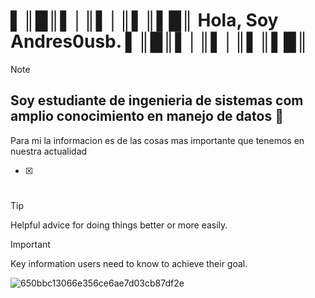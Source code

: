 #    ▌║█║▌│║▌│║▌║▌█║    Hola, Soy Andres0usb.    ▌║█║▌│║▌│║▌║▌█║

> [!NOTE]
> ## Soy estudiante de ingenieria de sistemas com amplio conocimiento en manejo de datos 🎲
> Para mi la informacion es de las cosas mas importante que tenemos en nuestra actualidad 


- [x] #



> [!TIP]
> Helpful advice for doing things better or more easily.

> [!IMPORTANT]
> Key information users need to know to achieve their goal.

![650bbc13066e356ce6ae7d03cb87df2e](https://github.com/user-attachments/assets/fd4b1e84-c708-4608-9674-6f0403dcd4ac)



<!--
**andres0usb/andres0usb** is a ✨ _special_ ✨ repository because its `README.md` (this file) appears on your GitHub profile.

Here are some ideas to get you started:

- 🔭 I’m currently working on ...
- 🌱 I’m currently learning ...
- 👯 I’m looking to collaborate on ...
- 🤔 I’m looking for help with ...
- 💬 Ask me about ...
- 📫 How to reach me: ...
- 😄 Pronouns: ...
- ⚡ Fun fact: ...
-->
